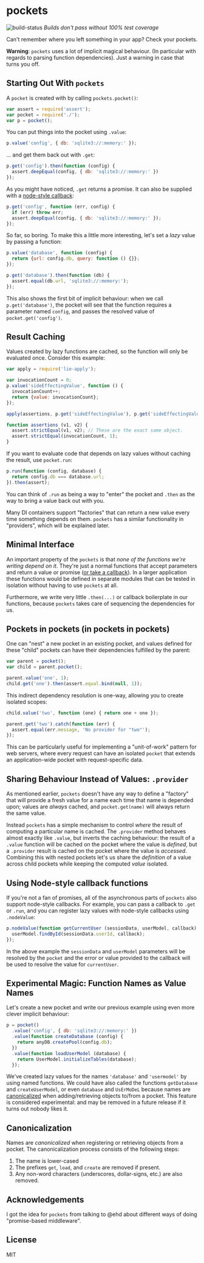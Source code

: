 # pockets

![build-status](https://travis-ci.org/grncdr/js-pockets.svg?branch=master) _Builds don't pass without 100% test coverage_

Can't remember where you left something in your app? Check your pockets.

**Warning**: `pockets` uses a lot of implicit magical behaviour. (In particular with regards to parsing function dependencies). Just a warning in case that turns you off.

## Starting Out With `pockets`

A `pocket` is created with by calling `pockets.pocket()`:

```javascript
var assert = require('assert');
var pocket = require('./');
var p = pocket();
```

You can put things into the pocket using `.value`:

```javascript
p.value('config', { db: 'sqlite3://:memory:' });
```

... and get them back out with `.get`:

```javascript
p.get('config').then(function (config) {
  assert.deepEqual(config, { db: 'sqlite3://:memory:' })
});
```

As you might have noticed, `.get` returns a promise. It can also be supplied with a [node-style callback][node-style]:

```javascript
p.get('config', function (err, config) {
  if (err) throw err;
  assert.deepEqual(config, { db: 'sqlite3://:memory:' });
});
```

So far, so boring. To make this a little more interesting, let's set a *lazy* value by passing a function:

```javascript
p.value('database', function (config) {
  return {url: config.db, query: function () {}};
});

p.get('database').then(function (db) {
  assert.equal(db.url, 'sqlite3://:memory:');
});
```

This also shows the first bit of implicit behaviour: when we call `p.get('database')`, the pocket will see that the function requires a parameter named `config`, and passes the resolved value of `pocket.get('config')`.

## Result Caching

Values created by lazy functions are cached, so the function will only be evaluated once. Consider this example:

```javascript
var apply = require('lie-apply');

var invocationCount = 0;
p.value('sideEffectingValue', function () {
  invocationCount++;
  return {value: invocationCount};
});

apply(assertions, p.get('sideEffectingValue'), p.get('sideEffectingValue'));

function assertions (v1, v2) {
  assert.strictEqual(v1, v2); // These are the exact same object.
  assert.strictEqual(invocationCount, 1);
}
```

If you want to evaluate code that depends on lazy values without caching the result, use `pocket.run`:

```javascript
p.run(function (config, database) {
  return config.db === database.url;
}).then(assert);
```

You can think of `.run` as being a way to "enter" the pocket and `.then` as the way to bring a value back out with you.

Many DI containers support "factories" that can return a new value every time something depends on them. `pockets` has a similar functionality in "providers", which will be explained later.

## Minimal Interface

An important property of the `pockets` is that *none of the functions we're writing depend on it*.  They're just a normal functions that accept parameters and return a value or promise ([or take a callback][node-style]). In a larger application these functions would be defined in separate modules that can be tested in isolation without having to use `pockets` at all.

Furthermore, we write very little `.then(...)` or callback boilerplate in our functions, because `pockets` takes care of sequencing the dependencies for us.

## Pockets in pockets (in pockets in pockets)

One can "nest" a new pocket in an existing pocket, and values defined for these "child" pockets can have their dependencies fulfilled by the parent:

```javascript
var parent = pocket();
var child = parent.pocket();

parent.value('one', 1);
child.get('one').then(assert.equal.bind(null, 1));
```

This indirect dependency resolution is one-way, allowing you to create isolated scopes:

```javascript
child.value('two', function (one) { return one + one });

parent.get('two').catch(function (err) {
  assert.equal(err.message, 'No provider for "two"');
});
```

This can be particularly useful for implementing a "unit-of-work" pattern for web servers, where every request can have an isolated `pocket` that extends an application-wide pocket with request-specific data.

## Sharing Behaviour Instead of Values: `.provider`

As mentioned earlier, `pockets` doesn't have any way to define a "factory" that
will provide a fresh value for a name each time that name is depended upon;
values are *always* cached, and `pocket.get(name)` will always return the same
value.

Instead `pockets` has a simple mechanism to control *where* the result of computing a particular name is cached. The `.provider` method behaves almost exactly like `.value`, but inverts the caching behaviour: the result of a `.value` function will be cached on the pocket where the value is _defined_, but a `.provider` result is cached on the pocket where the value is _accessed_.  Combining this with nested pockets let's us share the *definition* of a value across child pockets while keeping the computed *value* isolated.

## Using Node-style callback functions

If you're not a fan of promises, all of the asynchronous parts of `pockets` also support node-style callbacks. For example, you can pass a callback to `.get` or `.run`, and you can register lazy values with node-style callbacks using `.nodeValue`:

```javascript
p.nodeValue(function getCurrentUser (sessionData, userModel, callback) {
  userModel.findById(sessionData.userId, callback);
});
```

In the above example the `sessionData` and `userModel` parameters will be resolved by the `pocket` and the error or value provided to the callback will be used to resolve the value for `currentUser`.

## Experimental Magic: Function Names as Value Names

Let's create a new pocket and write our previous example using even more clever implicit behaviour:

```javascript
p = pocket()
  .value('config', { db: 'sqlite3://:memory:' })
  .value(function createDatabase (config) {
    return anyDB.createPool(config.db);
  })
  .value(function loadUserModel (database) {
    return UserModel.initializeTables(database);
  });
```

We've created lazy values for the names `'database'` and `'usermodel'` by using named functions. We could have also called the functions `getDatabase` and `createUserModel`, or even `database` and `UsErMoDeL` because names are [canonicalized][] when adding/retrieving objects to/from a pocket. This feature is considered experimental: and may be removed in a future release if it turns out nobody likes it.

## Canonicalization

Names are *canonicalized* when registering or retrieving objects from a pocket. The canonicalization process consists of the following steps:

 1. The name is lower-cased
 2. The prefixes `get`, `load`, and `create` are removed if present.
 3. Any non-word characters (underscores, dollar-signs, etc.) are also removed.

## Acknowledgements

I got the idea for `pockets` from talking to @ehd about different ways of doing "promise-based middleware".

## License

MIT


[node-style]: #using-node-style-callback-functions
[canonicalized]: #canonicalization

